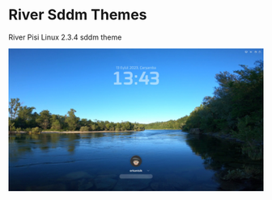 # River Sddm Themes
River Pisi Linux 2.3.4 sddm theme

![alt text](https://github.com/erkanisik1/river-sddm-themes/blob/main/screenshot.jpg)
